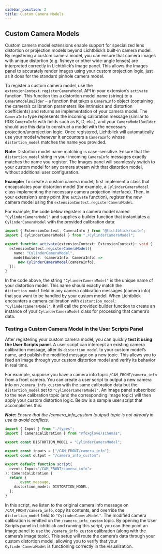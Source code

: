 ```yaml
---
sidebar_position: 2
title: Custom Camera Models
---
```


## Custom Camera Models

Custom camera model extensions enable support for specialized lens distortion or projection models beyond Lichtblick’s built-in camera model. By registering a custom camera model, you can ensure that camera images with unique distortion (e.g. fisheye or other wide-angle lenses) are interpreted correctly in Lichtblick’s Image panel. This allows the Images panel to accurately render images using your custom projection logic, just as it does for the standard pinhole camera model.

To register a custom camera model, use the `extensionContext.registerCameraModel` API in your extension’s `activate` function. This function ties a distortion model name (string) to a `CameraModelBuilder` – a function that takes a `CameraInfo` object (containing the camera’s calibration parameters like intrinsics and distortion coefficients) and returns an implementation of your camera model. The `CameraInfo` type represents the incoming calibration message (similar to ROS `CameraInfo` with fields such as K, D, etc.), and your `CameraModelBuilder` should use this data to construct a model with the necessary projection/unprojection logic. Once registered, Lichtblick will automatically use your model whenever it encounters a `CameraInfo` whose `distortion_model` matches the name you provided.

**Note:** Distortion model name matching is case-sensitive. Ensure that the `distortion_model` string in your incoming `CameraInfo` messages exactly matches the name you register. The Images panel will seamlessly switch to your custom model for any camera stream with that distortion model, without additional user configuration.

**Example:** To create a custom camera model, first implement a class that encapsulates your distortion model (for example, a `CylinderCameraModel` class implementing the necessary camera projection interface). Then, in your extension’s entry point (the `activate` function), register the new camera model using the `extensionContext.registerCameraModel`.

For example, the code below registers a camera model named `"CylinderCameraModel"` and supplies a builder function that instantiates a `CylinderCameraModel` with the provided calibration data:

```typescript
import { ExtensionContext, CameraInfo } from "@lichtblick/suite";
import { CylinderCameraModel } from "./CylinderCameraModel";

export function activate(extensionContext: ExtensionContext): void {
  extensionContext.registerCameraModel({
    name: "CylinderCameraModel",
    modelBuilder: (cameraInfo: CameraInfo) =>
      new CylinderCameraModel(cameraInfo),
  });
}
```

In the code above, the string `"CylinderCameraModel"` is the unique name of your distortion model. This name should exactly match the `distortion_model` field in any camera calibration messages (camera info) that you want to be handled by your custom model. When Lichtblick encounters a camera calibration with `distortion_model: "CylinderCameraModel"`, it will call the provided builder function to create an instance of your `CylinderCameraModel` class for processing that camera’s data.

### Testing a Custom Camera Model in the User Scripts Panel

After registering your custom camera model, you can quickly **test it using the User Scripts panel**. A user script can intercept an existing camera calibration message, alter its `distortion_model` to your custom model’s name, and publish the modified message on a new topic. This allows you to feed an image through your custom distortion model and verify its behavior in real time.

For example, suppose you have a camera info topic `/CAM_FRONT/camera_info` from a front camera. You can create a user script to output a new camera info on `/camera_info_custom` with the same calibration data but the `distortion_model` set to `"CylinderCameraModel"`. An image panel subscribed to the new calibration topic (and the corresponding image topic) will then apply your custom distortion logic. Below is a sample user script that accomplishes this:

_**Note:** Ensure that the /camera_info_custom (output) topic is not already in use to avoid conflicts._

```typescript
import { Input } from "./types";
import { CameraCalibration } from "@foxglove/schemas";

export const DISTORTION_MODEL = "CylinderCameraModel";

export const inputs = ["/CAM_FRONT/camera_info"];
export const output = "/camera_info_custom";

export default function script(
  event: Input<"/CAM_FRONT/camera_info">
): CameraCalibration {
  return {
    ...event.message,
    distortion_model: DISTORTION_MODEL,
  };
}
```

In this script, we listen to the original camera info message on `/CAM_FRONT/camera_info`, copy its contents, and override the `distortion_model` field to `"CylinderCameraModel"`. The modified camera calibration is emitted on the `/camera_info_custom` topic. By opening the User Scripts panel in Lichtblick and running this script, you can then point an Image panel to use the `/camera_info_custom` calibration (along with the camera’s image topic). This setup will route the camera’s data through your custom distortion model, allowing you to verify that your `CylinderCameraModel` is functioning correctly in the visualization.

